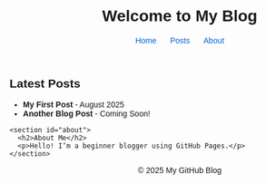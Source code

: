 <!DOCTYPE html>
<html lang="en">
<head>
  <meta charset="UTF-8" />
  <title>My GitHub Blog</title>
  <style>
    body { font-family: Arial, sans-serif; max-width: 600px; margin: auto; padding: 20px; }
    header, footer { text-align: center; }
    nav a { margin: 0 10px; text-decoration: none; color: #0366d6; }
  </style>
</head>
<body>
  <header>
    <h1>Welcome to My Blog</h1>
    <nav>
      <a href="index.html">Home</a>
      <a href="#posts">Posts</a>
      <a href="#about">About</a>
    </nav>
  </header>

  <main>
    <section id="posts">
      <h2>Latest Posts</h2>
      <ul>
        <li><strong>My First Post</strong> - August 2025</li>
        <li><strong>Another Blog Post</strong> - Coming Soon!</li>
      </ul>
    </section>

    <section id="about">
      <h2>About Me</h2>
      <p>Hello! I’m a beginner blogger using GitHub Pages.</p>
    </section>
  </main>

  <footer>
    <p>&copy; 2025 My GitHub Blog</p>
  </footer>
</body>
</html>
